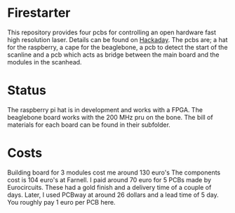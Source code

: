 # Firestarter
This repository provides four pcbs for controlling an open hardware fast high resolution laser.
Details can be found on [Hackaday](https://hackaday.io/project/21933-open-hardware-fast-high-resolution-laser). 
The pcbs are; a hat for the raspberry, a cape for the beaglebone, a pcb to detect the start of the scanline and a pcb which acts as bridge between the main board and the modules in the scanhead. 


# Status
The raspberry pi hat is in development and works with a FPGA. 
The beaglebone board works with the 200 MHz pru on the bone. 
The bill of materials for each board can be found in their subfolder.

# Costs
Building board for 3 modules cost me around 130 euro's The components cost is 104 euro's at Farnell. I paid around 70 euro for 5 PCBs made by Eurocircuits. These had a gold finish and a delivery time of a couple of days. Later, I used PCBway at around 26 dollars and a lead time of 5 day. You roughly pay 1 euro per PCB here.
